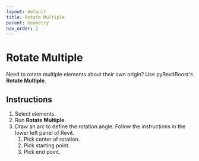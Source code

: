 ```yaml
---
layout: default
title: Rotate Multiple 
parent: Geometry
nav_order: 2
---
```


# Rotate Multiple
Need to rotate multiple elements about their own origin? 
Use pyRevitBoost's **Rotate Multiple**.

## Instructions
1. Select elements.
2. Run **Rotate Multiple**.
3. Draw an arc to define the rotation angle. Follow the instructions in the 
lower left panel of Revit.
   1. Pick center of rotation.
   2. Pick starting point.
   3. Pick end point.
